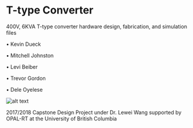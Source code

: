 # T-type Converter
400V, 6KVA T-type converter hardware design, fabrication, and simulation files

• Kevin Dueck 

• Mitchell Johnston

• Levi Beiber

• Trevor Gordon

• Dele Oyelese


![alt text](https://github.com/Opal-rt-capstone-2018/T-type_converter/blob/master/revA_PCBA.jpg)

2017/2018 Capstone Design Project under Dr. Lewei Wang supported by OPAL-RT at the University of British Columbia
